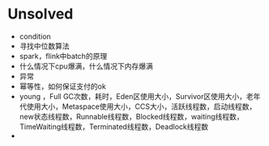 # Unsolved



* condition
* 寻找中位数算法
* spark，flink中batch的原理
* 什么情况下cpu爆满，什么情况下内存爆满
* 异常
* 幂等性，如何保证支付的ok
* young ，Full GC次数，耗时，Eden区使用大小，Survivor区使用大小，老年代使用大小，Metaspace使用大小，CCS大小，活跃线程数，启动线程数，new状态线程数，Runnable线程数，Blocked线程数，waiting线程数，TimeWaiting线程数，Terminated线程数，Deadlock线程数
* 
